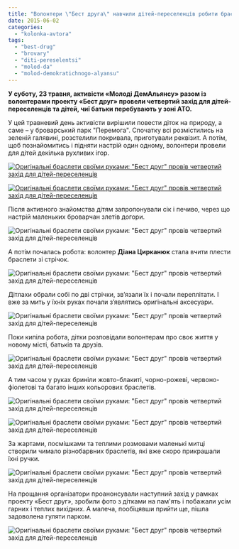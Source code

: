 ```yaml
---
title: "Волонтери \"Бест друга\" навчили дітей-переселенців робити браслети своїми руками"
date: 2015-06-02
categories: 
  - "kolonka-avtora"
tags: 
  - "best-drug"
  - "brovary"
  - "diti-pereselentsi"
  - "molod-da"
  - "molod-demokratichnogo-alyansu"
---
```


**У суботу, 23 травня, активісти «Молоді ДемАльянсу» разом із волонтерами проекту «Бест друг» провели четвертий захід для дітей-переселенців та дітей, чиї батьки перебувають у зоні АТО.**

У цей травневий день активісти вирішили повести діток на природу, а саме – у броварський парк "Перемога". Спочатку всі розмістились на зеленій галявині, розстелили покривала, приготували реквізит. А потім, щоб познайомитись і підняти настрій один одному, волонтери провели для дітей декілька рухливих ігор.

[![Оригінальні браслети своїми руками: "Бест друг" провів четвертий захід для дітей-переселенців](https://mpz.brovary.org/wp-content/uploads/2015/05/Best-drug-101.jpg)](https://mpz.brovary.org/wp-content/uploads/2015/05/Best-drug-101.jpg)

[![Оригінальні браслети своїми руками: "Бест друг" провів четвертий захід для дітей-переселенців](https://mpz.brovary.org/wp-content/uploads/2015/05/Best-drug-51.jpg)](https://mpz.brovary.org/wp-content/uploads/2015/05/Best-drug-51.jpg)

Після активного знайомства дітям запропонували сік і печиво, через що настрій маленьких броварчан злетів догори.

![Оригінальні браслети своїми руками: "Бест друг" провів четвертий захід для дітей-переселенців](https://mpz.brovary.org/wp-content/uploads/2015/05/Best-drug-9.jpg)

А потім почалась робота: волонтер **Діана Цирканюк** стала вчити плести браслети зі стрічок.

![Оригінальні браслети своїми руками: "Бест друг" провів четвертий захід для дітей-переселенців](https://mpz.brovary.org/wp-content/uploads/2015/05/Best-drug-1.jpg)

Дітлахи обрали собі по дві стрічки, зв’язали їх і почали переплітати. І вже за мить у їхніх руках почали з’являтись оригінальні аксесуари.

![Оригінальні браслети своїми руками: "Бест друг" провів четвертий захід для дітей-переселенців](https://mpz.brovary.org/wp-content/uploads/2015/05/Best-drug-3.jpg)

Поки кипіла робота, дітки розповідали волонтерам про своє життя у новому місті, батьків та друзів.

![Оригінальні браслети своїми руками: "Бест друг" провів четвертий захід для дітей-переселенців](https://mpz.brovary.org/wp-content/uploads/2015/05/Best-drug-7.jpg)

А тим часом у руках бриніли жовто-блакиті, чорно-рожеві, червоно-фіолетові та багато інших кольорових браслетів.

![Оригінальні браслети своїми руками: "Бест друг" провів четвертий захід для дітей-переселенців](https://mpz.brovary.org/wp-content/uploads/2015/05/Best-drug-2.jpg)

![Оригінальні браслети своїми руками: "Бест друг" провів четвертий захід для дітей-переселенців](https://mpz.brovary.org/wp-content/uploads/2015/05/Best-drug-8.jpg)

За жартами, посмішками та теплими розмовами маленькі митці створили чимало різнобарвних браслетів, які вже скоро прикрашали їхні ручки.

![Оригінальні браслети своїми руками: "Бест друг" провів четвертий захід для дітей-переселенців](https://mpz.brovary.org/wp-content/uploads/2015/05/Best-drug-6.jpg)

На прощання організатори проанонсували наступний захід у рамках проекту «Бест друг», зробили фото з дітками на пам'ять і побажали усім гарних і теплих вихідних. А малеча, пообіцявши прийти ще, пішла задоволена гуляти парком.

![Оригінальні браслети своїми руками: "Бест друг" провів четвертий захід для дітей-переселенців](https://mpz.brovary.org/wp-content/uploads/2015/05/Best-drug-11.jpg)
